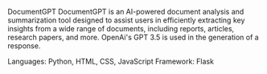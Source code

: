 DocumentGPT
DocumentGPT is an AI-powered document analysis and summarization tool designed to assist users in efficiently extracting key insights from a wide range of documents, including reports, articles, research papers, and more. OpenAi's GPT 3.5 is used in the generation of a response. 

Languages: Python, HTML, CSS, JavaScript
Framework: Flask
